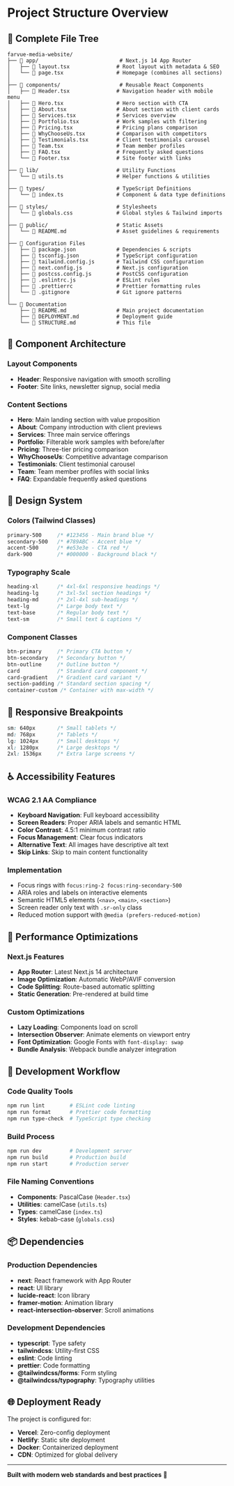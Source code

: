 # Project Structure Overview

## 📁 Complete File Tree

```
farvue-media-website/
├── 📁 app/                          # Next.js 14 App Router
│   ├── 📄 layout.tsx               # Root layout with metadata & SEO
│   └── 📄 page.tsx                 # Homepage (combines all sections)
│   
├── 📁 components/                   # Reusable React Components
│   ├── 📄 Header.tsx               # Navigation header with mobile menu
│   ├── 📄 Hero.tsx                 # Hero section with CTA
│   ├── 📄 About.tsx                # About section with client cards
│   ├── 📄 Services.tsx             # Services overview
│   ├── 📄 Portfolio.tsx            # Work samples with filtering
│   ├── 📄 Pricing.tsx              # Pricing plans comparison
│   ├── 📄 WhyChooseUs.tsx          # Comparison with competitors
│   ├── 📄 Testimonials.tsx         # Client testimonials carousel
│   ├── 📄 Team.tsx                 # Team member profiles
│   ├── 📄 FAQ.tsx                  # Frequently asked questions
│   └── 📄 Footer.tsx               # Site footer with links
│   
├── 📁 lib/                         # Utility Functions
│   └── 📄 utils.ts                 # Helper functions & utilities
│   
├── 📁 types/                       # TypeScript Definitions
│   └── 📄 index.ts                 # Component & data type definitions
│   
├── 📁 styles/                      # Stylesheets
│   └── 📄 globals.css              # Global styles & Tailwind imports
│   
├── 📁 public/                      # Static Assets
│   └── 📄 README.md                # Asset guidelines & requirements
│   
├── 📁 Configuration Files
│   ├── 📄 package.json             # Dependencies & scripts
│   ├── 📄 tsconfig.json            # TypeScript configuration
│   ├── 📄 tailwind.config.js       # Tailwind CSS configuration
│   ├── 📄 next.config.js           # Next.js configuration
│   ├── 📄 postcss.config.js        # PostCSS configuration
│   ├── 📄 .eslintrc.js             # ESLint rules
│   ├── 📄 .prettierrc              # Prettier formatting rules
│   └── 📄 .gitignore               # Git ignore patterns
│   
└── 📁 Documentation
    ├── 📄 README.md                # Main project documentation
    ├── 📄 DEPLOYMENT.md            # Deployment guide
    └── 📄 STRUCTURE.md             # This file
```

## 🧩 Component Architecture

### Layout Components
- **Header**: Responsive navigation with smooth scrolling
- **Footer**: Site links, newsletter signup, social media

### Content Sections
- **Hero**: Main landing section with value proposition
- **About**: Company introduction with client previews
- **Services**: Three main service offerings
- **Portfolio**: Filterable work samples with before/after
- **Pricing**: Three-tier pricing comparison
- **WhyChooseUs**: Competitive advantage comparison
- **Testimonials**: Client testimonial carousel
- **Team**: Team member profiles with social links
- **FAQ**: Expandable frequently asked questions

## 🎨 Design System

### Colors (Tailwind Classes)
```css
primary-500     /* #123456 - Main brand blue */
secondary-500   /* #789ABC - Accent blue */
accent-500      /* #e53e3e - CTA red */
dark-900        /* #000000 - Background black */
```

### Typography Scale
```css
heading-xl      /* 4xl-6xl responsive headings */
heading-lg      /* 3xl-5xl section headings */
heading-md      /* 2xl-4xl sub-headings */
text-lg         /* Large body text */
text-base       /* Regular body text */
text-sm         /* Small text & captions */
```

### Component Classes
```css
btn-primary     /* Primary CTA button */
btn-secondary   /* Secondary button */
btn-outline     /* Outline button */
card            /* Standard card component */
card-gradient   /* Gradient card variant */
section-padding /* Standard section spacing */
container-custom /* Container with max-width */
```

## 📱 Responsive Breakpoints

```css
sm: 640px       /* Small tablets */
md: 768px       /* Tablets */
lg: 1024px      /* Small desktops */
xl: 1280px      /* Large desktops */
2xl: 1536px     /* Extra large screens */
```

## ♿ Accessibility Features

### WCAG 2.1 AA Compliance
- **Keyboard Navigation**: Full keyboard accessibility
- **Screen Readers**: Proper ARIA labels and semantic HTML
- **Color Contrast**: 4.5:1 minimum contrast ratio
- **Focus Management**: Clear focus indicators
- **Alternative Text**: All images have descriptive alt text
- **Skip Links**: Skip to main content functionality

### Implementation
- Focus rings with `focus:ring-2 focus:ring-secondary-500`
- ARIA roles and labels on interactive elements
- Semantic HTML5 elements (`<nav>`, `<main>`, `<section>`)
- Screen reader only text with `.sr-only` class
- Reduced motion support with `@media (prefers-reduced-motion)`

## 🚀 Performance Optimizations

### Next.js Features
- **App Router**: Latest Next.js 14 architecture
- **Image Optimization**: Automatic WebP/AVIF conversion
- **Code Splitting**: Route-based automatic splitting
- **Static Generation**: Pre-rendered at build time

### Custom Optimizations
- **Lazy Loading**: Components load on scroll
- **Intersection Observer**: Animate elements on viewport entry
- **Font Optimization**: Google Fonts with `font-display: swap`
- **Bundle Analysis**: Webpack bundle analyzer integration

## 🔧 Development Workflow

### Code Quality Tools
```bash
npm run lint        # ESLint code linting
npm run format      # Prettier code formatting
npm run type-check  # TypeScript type checking
```

### Build Process
```bash
npm run dev         # Development server
npm run build       # Production build
npm run start       # Production server
```

### File Naming Conventions
- **Components**: PascalCase (`Header.tsx`)
- **Utilities**: camelCase (`utils.ts`)
- **Types**: camelCase (`index.ts`)
- **Styles**: kebab-case (`globals.css`)

## 📦 Dependencies

### Production Dependencies
- **next**: React framework with App Router
- **react**: UI library
- **lucide-react**: Icon library
- **framer-motion**: Animation library
- **react-intersection-observer**: Scroll animations

### Development Dependencies
- **typescript**: Type safety
- **tailwindcss**: Utility-first CSS
- **eslint**: Code linting
- **prettier**: Code formatting
- **@tailwindcss/forms**: Form styling
- **@tailwindcss/typography**: Typography utilities

## 🌐 Deployment Ready

The project is configured for:
- **Vercel**: Zero-config deployment
- **Netlify**: Static site deployment
- **Docker**: Containerized deployment
- **CDN**: Optimized for global delivery

---

**Built with modern web standards and best practices** 🚀